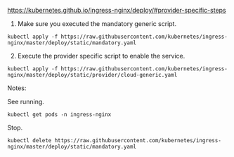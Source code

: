 https://kubernetes.github.io/ingress-nginx/deploy/#provider-specific-steps

1. Make sure you executed the mandatory generic script.

```
kubectl apply -f https://raw.githubusercontent.com/kubernetes/ingress-nginx/master/deploy/static/mandatory.yaml
```

2. Execute the provider specific script to enable the service.

```
kubectl apply -f https://raw.githubusercontent.com/kubernetes/ingress-nginx/master/deploy/static/provider/cloud-generic.yaml
```

Notes:

See running.
```
kubectl get pods -n ingress-nginx
```

Stop.
```
kubectl delete https://raw.githubusercontent.com/kubernetes/ingress-nginx/master/deploy/static/mandatory.yaml
```
